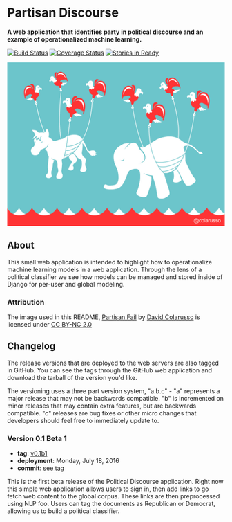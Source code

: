 # Partisan Discourse

**A web application that identifies party in political discourse and an example of operationalized machine learning.**

[![Build Status][travis_img]][travis_href]
[![Coverage Status][coveralls_img]][coveralls_href]
[![Stories in Ready][waffle_img]][waffle_href]

[![Political Parties](docs/img/partisan.jpg)][partisan.jpg]

## About

This small web application is intended to highlight how to operationalize machine learning models in a web application. Through the lens of a political classifier we see how models can be managed and stored inside of Django for per-user and global modeling.

### Attribution

The image used in this README, [Partisan Fail][partisan.jpg] by [David Colarusso](https://www.flickr.com/photos/dcolarusso/) is licensed under [CC BY-NC 2.0](https://creativecommons.org/licenses/by-nc/2.0/)

## Changelog

The release versions that are deployed to the web servers are also tagged in GitHub. You can see the tags through the GitHub web application and download the tarball of the version you'd like.

The versioning uses a three part version system, "a.b.c" - "a" represents a major release that may not be backwards compatible. "b" is incremented on minor releases that may contain extra features, but are backwards compatible. "c" releases are bug fixes or other micro changes that developers should feel free to immediately update to.

### Version 0.1 Beta 1

* **tag**: [v0.1b1](https://github.com/DistrictDataLabs/partisan-discourse/releases/tag/v0.1b1)
* **deployment**: Monday, July 18, 2016
* **commit**: [see tag](#)

This is the first beta release of the Political Discourse application. Right now this simple web application allows users to sign in, then add links to go fetch web content to the global corpus. These links are then preprocessed using NLP foo. Users can tag the documents as Republican or Democrat, allowing us to build a political classifier. 

<!-- References -->
[travis_img]: https://travis-ci.org/DistrictDataLabs/partisan-discourse.svg
[travis_href]: https://travis-ci.org/DistrictDataLabs/partisan-discourse
[waffle_img]: https://badge.waffle.io/DistrictDataLabs/partisan-discourse.png?label=ready&title=Ready
[waffle_href]: https://waffle.io/DistrictDataLabs/partisan-discourse
[coveralls_img]: https://coveralls.io/repos/github/DistrictDataLabs/partisan-discourse/badge.svg?branch=master
[coveralls_href]:https://coveralls.io/github/DistrictDataLabs/partisan-discourse?branch=master
[partisan.jpg]: https://flic.kr/p/a3bXVU
